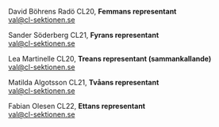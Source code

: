 David Böhrens Radö CL20, **Femmans representant**  
val@cl-sektionen.se

Sander Söderberg CL21, **Fyrans representant**  
val@cl-sektionen.se

Lea Martinelle CL20, **Treans representant (sammankallande)**  
val@cl-sektionen.se

Matilda Algotsson CL21, **Tvåans representant**  
val@cl-sektionen.se

Fabian Olesen CL22, **Ettans representant**  
val@cl-sektionen.se
